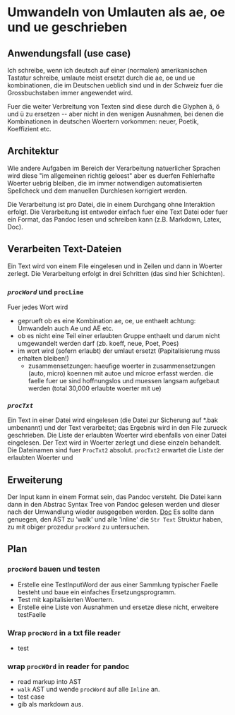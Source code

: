 # Umwandeln von Umlauten als ae, oe und ue geschrieben
## Anwendungsfall (use case)
Ich schreibe, wenn ich deutsch auf einer (normalen) amerikanischen Tastatur
schreibe, umlaute meist ersetzt durch die ae, oe und ue kombinationen,
die im Deutschen ueblich sind und in der Schweiz fuer die Grossbuchstaben
immer angewendet wird.

Fuer die weiter Verbreitung von Texten sind diese durch die Glyphen ä, ö und ü
zu ersetzen -- aber nicht in den wenigen Ausnahmen, bei denen die
Kombinationen in deutschen Woertern vorkommen: neuer, Poetik, Koeffizient etc.
## Architektur
Wie andere Aufgaben im Bereich der Verarbeitung natuerlicher Sprachen
wird diese "im allgemeinen richtig geloest" aber es duerfen Fehlerhafte Woerter
uebrig bleiben, die im immer notwendigen automatisierten Spellcheck und dem
manuellen Durchlesen korrigiert werden.

Die Verarbeitung ist pro Datei, die in einem Durchgang ohne Interaktion erfolgt.
Die Verarbeitung ist entweder einfach fuer eine Text Datei oder fuer ein
Format, das Pandoc lesen und schreiben kann (z.B. Markdown, Latex, Doc).

## Verarbeiten Text-Dateien
Ein Text wird von einem File eingelesen und in Zeilen und dann in Woerter
zerlegt. Die Verarbeitung erfolgt in drei Schritten (das sind hier Schichten).
### *`procWord`* und `procLine`
Fuer jedes Wort wird
- geprueft ob es eine Kombination ae, oe, ue enthaelt
  achtung: Umwandeln auch Ae und AE etc.
- ob es nicht eine Teil einer erlaubten Gruppe enthaelt und darum nicht
  umgewandelt werden darf (zb. koeff, neue, Poet, Poes)
- im wort wird (sofern erlaubt) der umlaut ersetzt (Papitalisierung muss erhalten
  bleiben!)
  - zusammensetzungen: haeufige woerter in zusammensetzungen (auto, micro)
  koennen mit autoe und microe erfasst werden.
  die faelle fuer ue sind hoffnungslos und muessen langsam aufgebaut
  werden (total 30,000 erlaubte woerter mit ue)
### *`procTxt`*
Ein Text in einer Datei wird eingelesen (die Datei zur Sicherung auf *.bak
umbenannt) und der Text verarbeitet; das Ergebnis wird in den File
zurueck geschrieben.  Die Liste der erlaubten Woerter wird ebenfalls von einer
Datei eingelesen.
Der Text wird in Woerter zerlegt und diese einzeln behandelt.
Die Dateinamen sind fuer `ProcTxt2` absolut. `procTxt2` erwartet die Liste
der erlaubten Woerter und
## Erweiterung
Der Input kann in einem Format sein, das Pandoc versteht.
Die Datei kann dann in den Abstrac Syntax Tree von Pandoc gelesen werden und
dieser nach der Umwandlung wieder ausgegeben werden.
[Doc](https://pandoc.org/using-the-pandoc-api.html)
Es sollte dann genuegen, den AST zu 'walk' und alle 'inline' die `Str Text`
Struktur haben, zu mit obiger prozedur `procWord` zu untersuchen.
## Plan
### `procWord` bauen und testen
- Erstelle eine TestInputWord der aus einer Sammlung typischer Faelle besteht und
  baue ein einfaches Ersetzungsprogramm.
- Test mit kapitalisierten Woertern.
- Erstelle eine Liste von Ausnahmen und ersetze diese nicht, erweitere testFaelle
### Wrap `procWord` in a txt file reader
- test
### wrap `procWOrd` in reader for pandoc
- read markup into AST
- `walk` AST und wende `procWord` auf alle `Inline` an.
- test case
- gib als markdown aus.
